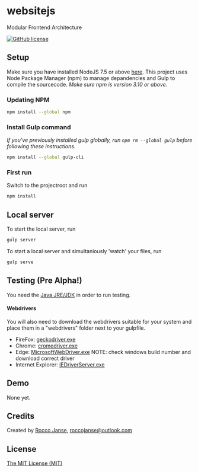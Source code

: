 # websitejs
Modular Frontend Architecture
 
[![GitHub license](https://img.shields.io/badge/license-MIT-blue.svg)](https://raw.githubusercontent.com/websitejs/websitejs/master/LICENSE)

## Setup
Make sure you have installed NodeJS 7.5 or above [here](http://www.nodejs.org).
This project uses Node Package Manager (npm) to manage depandencies and Gulp to compile the sourcecode.
*Make sure npm is version 3.10 or above.*

### Updating NPM
```sh
npm install --global npm
```

### Install Gulp command
*If you've previously installed gulp globally, run `npm rm --global gulp` before following these instructions.*
```sh
npm install --global gulp-cli
```

### First run
Switch to the projectroot and run
```sh
npm install
```

## Local server
To start the local server, run
```sh
gulp server
```

To start a local server and simultaniously 'watch' your files, run
```sh
gulp serve
```

## Testing (Pre Alpha!)

You need the [Java JRE/JDK](http://www.oracle.com/technetwork/java/javase/downloads/index-jsp-138363.html#javasejdk) in order to run testing.

#### Webdrivers
You will also need to download the webdrivers suitable for your system and place them in a "webdrivers" folder next to your gulpfile.

* FireFox: [geckodriver.exe](https://github.com/mozilla/geckodriver/releases/)
* Chrome: [cromedriver.exe](http://chromedriver.storage.googleapis.com/index.html)
* Edge: [MicrosoftWebDriver.exe](http://go.microsoft.com/fwlink/?LinkId=619687) NOTE: check windows build number and download correct driver
* Internet Explorer: [IEDriverServer.exe](http://selenium-release.storage.googleapis.com/index.html)


## Demo

None yet.

## Credits

Created by [Rocco Janse](http://roccojanse.nl), [roccojanse@outlook.com](mailto:roccojanse@outlook.com)

## License

[The MIT License (MIT)](http://opensource.org/licenses/mit-license.php)
